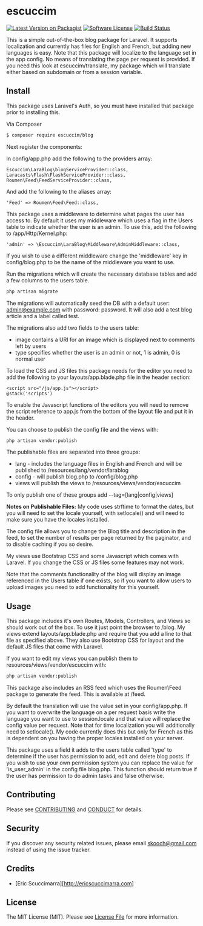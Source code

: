 # escuccim

[![Latest Version on Packagist][ico-version]][link-packagist]
[![Software License][ico-license]](LICENSE.md)
[![Build Status][ico-travis]][link-travis]

This is a simple out-of-the-box blog package for Laravel. It supports localization and currently has files for English and French, but adding new languages is easy. Note that this package will localize to the language set in the app config. No means of translating the page per request is provided. If you need this look at escuccim/translate, my package which will translate either based on subdomain or from a session variable.

## Install

This package uses Laravel's Auth, so you must have installed that package prior to installing this.

Via Composer
``` bash
$ composer require escuccim/blog
```

Next register the components:

In config/app.php add the following to the providers array:
```
Escuccim\LaraBlog\blogServiceProvider::class,
Laracasts\Flash\FlashServiceProvider::class,
Roumen\Feed\FeedServiceProvider::class,
```

And add the following to the aliases array:
```
'Feed' => Roumen\Feed\Feed::class,
```

This package uses a middleware to determine what pages the user has access to. By default it uses my middleware which uses a flag in the Users table to indicate whether the user is an admin. To use this, add the following to /app/Http/Kernel.php:
```
'admin' => \Escuccim\LaraBlog\Middleware\AdminMiddleware::class,
```

If you wish to use a different middleware change the 'middleware' key in config/blog.php to be the name of the middleware you want to use.

Run the migrations which will create the necessary database tables and add a few columns to the users table. 

``` bash
php artisan migrate
``` 
The migrations will automatically seed the DB with a default user: admin@example.com with password: password. It will also add a test blog article and a label called test.

The migrations also add two fields to the users table:
 * image contains a URI for an image which is displayed next to comments left by users
 * type specifies whether the user is an admin or not, 1 is admin, 0 is normal user

To load the CSS and JS files this package needs for the editor you need to add the following to your layouts/app.blade.php file in the header section:
```
<script src="/js/app.js"></script>
@stack('scripts')
```
To enable the Javascript functions of the editors you will need to remove the script reference to app.js from the bottom of the layout file and put it in the header.

You can choose to publish the config file and the views with:
``` bash
php artisan vendor:publish
``` 
The publishable files are separated into three groups:
- lang - includes the language files in English and French and will be published to /resources/lang/vendor/larablog
- config - will publish blog.php to /config/blog.php
- views will publish the views to /resources/views/vendor/escuccim

To only publish one of these groups add --tag=[lang|config|views]

**Notes on Publishable Files:**
My code uses strftime to format the dates, but you will need to set the locale yourself, with setlocale() and will need to make sure you have the locales installed.

The config file allows you to change the Blog title and description in the feed, to set the number of results per page returned by the paginator, and to disable caching if you so desire. 

My views use Bootstrap CSS and some Javascript which comes with Laravel. If you change the CSS or JS files some features may not work.

Note that the comments functionality of the blog will display an image referenced in the Users table if one exists, so if you want to allow users to upload images you need to add functionality for this yourself.


## Usage

This package includes it's own Routes, Models, Controllers, and Views so should work out of the box. To use it just point the browser to /blog. My views extend layouts/app.blade.php and require that you add a line to that file as specified above. They also use Bootstrap CSS for layout and the default JS files that come with Laravel.

If you want to edit my views you can publish them to resources/views/vendor/escuccim with:
``` bash
php artisan vendor:publish
```

This package also includes an RSS feed which uses the Roumen\Feed package to generate the feed. This is available at /feed.

By default the translation will use the value set in your config/app.php. If you want to overwrite the language on a per request basis write the language you want to use to session.locale and that value will replace the config value per request. Note that for time localization you will additionally need to setlocale(). My code currently does this but only for French as this is dependent on you having the proper locales installed on your server.

This package uses a field it adds to the users table called 'type' to determine if the user has permission to add, edit and delete blog posts. If you wish to use your own permission system you can replace the value for 'is_user_admin' in the config file blog.php. This function should return true if the user has permission to do admin tasks and false otherwise.

## Contributing

Please see [CONTRIBUTING](CONTRIBUTING.md) and [CONDUCT](CONDUCT.md) for details.

## Security

If you discover any security related issues, please email skooch@gmail.com instead of using the issue tracker.

## Credits

- [Eric Scuccimarra][http://ericscuccimarra.com]

## License

The MIT License (MIT). Please see [License File](LICENSE.md) for more information.

[ico-version]: https://img.shields.io/packagist/v/escuccim/larablog.svg?style=flat-square
[ico-license]: https://img.shields.io/badge/license-MIT-brightgreen.svg?style=flat-square
[ico-travis]: https://img.shields.io/travis/escuccim/blog/master.svg?style=flat-square
[ico-scrutinizer]: https://img.shields.io/scrutinizer/coverage/g/escuccim/blog.svg?style=flat-square
[ico-code-quality]: https://img.shields.io/scrutinizer/g/escuccim/blog.svg?style=flat-square
[ico-downloads]: https://img.shields.io/packagist/dt/escuccim/blog.svg?style=flat-square

[link-packagist]: https://packagist.org/packages/escuccim/larablog
[link-travis]: https://travis-ci.org/escuccim/larablog
[link-scrutinizer]: https://scrutinizer-ci.com/g/escuccim/larablog/code-structure
[link-code-quality]: https://scrutinizer-ci.com/g/escuccim/larablog
[link-downloads]: https://packagist.org/packages/escuccim/larablog
[link-author]: https://github.com/escuccim


